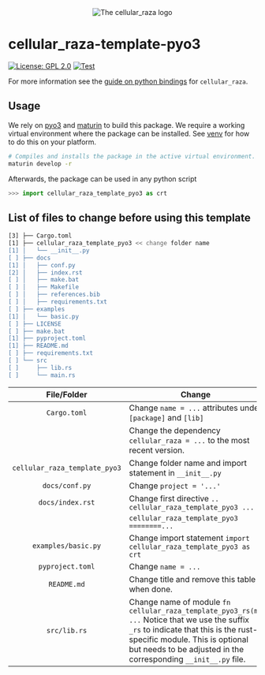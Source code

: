 <div align="center">
    <picture>
        <source media="(prefers-color-scheme: dark)" srcset="https://raw.githubusercontent.com/jonaspleyer/cellular_raza/refs/heads/master/cellular_raza/logos/cellular_raza_dark_mode.svg">
        <source media="(prefers-color-scheme: light)" srcset="https://raw.githubusercontent.com/jonaspleyer/cellular_raza/refs/heads/master/cellular_raza/logos/cellular_raza.svg">
        <img alt="The cellular_raza logo" src="doc/cellular_raza.svg">
    </picture>
</div>

# cellular_raza-template-pyo3
[![License: GPL 2.0](https://img.shields.io/github/license/jonaspleyer/cellular_raza-template-pyo3?style=flat-square)](https://opensource.org/license/gpl-2-0/)
[![Test](https://img.shields.io/github/actions/workflow/status/jonaspleyer/cellular_raza-template-pyo3/test_stable.yml?label=Test&style=flat-square)](https://github.com/jonaspleyer/cellular_raza/actions)

For more information see the [guide on python bindings](https://cellular-raza.com/guides) for
`cellular_raza`.

## Usage

We rely on [pyo3](https://pyo3.rs) and [maturin](https://www.maturin.rs/tutorial) to build this
package.
We require a working virtual environment where the package can be installed.
See [venv](https://docs.python.org/3/library/venv.html) for how to do this on your platform.

```bash
# Compiles and installs the package in the active virtual environment.
maturin develop -r
```

Afterwards, the package can be used in any python script

```python
>>> import cellular_raza_template_pyo3 as crt
```

## List of files to change before using this template

```bash
[3] ├── Cargo.toml
[1] ├── cellular_raza_template_pyo3 << change folder name
[1] │   └── __init__.py
[ ] ├── docs
[1] │   ├── conf.py
[2] │   ├── index.rst
[ ] │   ├── make.bat
[ ] │   ├── Makefile
[ ] │   ├── references.bib
[ ] │   ├── requirements.txt
[ ] ├── examples
[1] │   └── basic.py
[ ] ├── LICENSE
[ ] ├── make.bat
[1] ├── pyproject.toml
[1] ├── README.md
[ ] ├── requirements.txt
[ ] └── src
[ ]     ├── lib.rs
[ ]     └── main.rs
```

| File/Folder | Change |
|:---:| --- |
| `Cargo.toml` | Change `name = ...` attributes under `[package]` and `[lib]` |
|  | Change the dependency `cellular_raza = ...` to the most recent version. |
| `cellular_raza_template_pyo3` | Change folder name and import statement in `__init__.py` |
| `docs/conf.py` | Change `project = '...'` |
| `docs/index.rst` | Change first directive `.. cellular_raza_template_pyo3 ...` |
| | `cellular_raza_template_pyo3`<br>`========...` |
| `examples/basic.py` | Change import statement `import cellular_raza_template_pyo3 as crt` |
| `pyproject.toml` | Change `name = ...` |
| `README.md` | Change title and remove this table when done. |
| `src/lib.rs` | Change name of module `fn cellular_raza_template_pyo3_rs(m: ...` Notice that we use the suffix `_rs` to indicate that this is the rust-specific module. This is optional but needs to be adjusted in the corresponding `__init__.py` file. |
